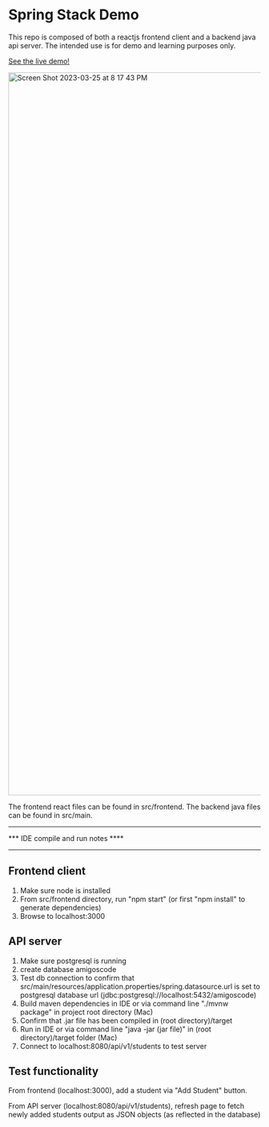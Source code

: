 # Spring Stack Demo

This repo is composed of both a reactjs frontend client and a backend java api server.  The intended use is for demo and learning purposes only.



<a href="http://springbootreactfullstack-env.eba-33w2fs3q.us-east-1.elasticbeanstalk.com/">See the live demo!</a>

<img width="1440" alt="Screen Shot 2023-03-25 at 8 17 43 PM" src="https://user-images.githubusercontent.com/24409524/228086711-7213d708-4f23-4c23-9b14-985836eb89a9.png">


The frontend react files can be found in src/frontend.
The backend java files can be found in src/main.


***********************************
***  IDE compile and run notes ****
***********************************

Frontend client
-----------
1. Make sure node is installed
2. From src/frontend directory, run "npm start" (or first "npm install" to generate dependencies)
3. Browse to localhost:3000

API server
-----------
1. Make sure postgresql is running
2. create database amigoscode
3. Test db connection to confirm that src/main/resources/application.properties/spring.datasource.url is set to postgresql database url (jdbc:postgresql://localhost:5432/amigoscode)
4. Build maven dependencies in IDE or via command line "./mvnw package" in project root directory (Mac)
5. Confirm that .jar file has been compiled in (root directory)/target
6. Run in IDE or via command line "java -jar (jar file)" in (root directory)/target folder (Mac)
7. Connect to localhost:8080/api/v1/students to test server


Test functionality
----------------
From frontend (localhost:3000), add a student via "Add Student" button.

From API server (localhost:8080/api/v1/students), refresh page to fetch newly added students output as JSON objects (as reflected in the database)



